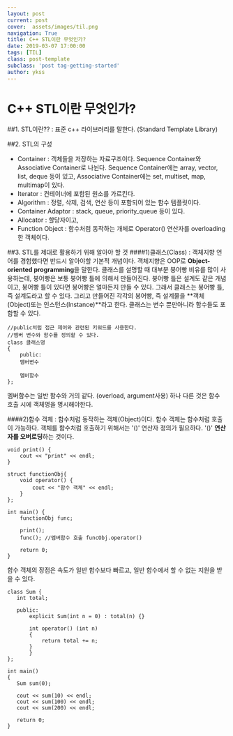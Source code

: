 ```yaml
---
layout: post
current: post
cover:  assets/images/til.png
navigation: True
title: C++ STL이란 무엇인가?
date: 2019-03-07 17:00:00
tags: [TIL]
class: post-template
subclass: 'post tag-getting-started'
author: ykss
---
```


# C++ STL이란 무엇인가?

##1. STL이란??
: 표준 c++ 라이브러리를 말한다. (Standard Template Library)

##2. STL의 구성
- Container
: 객체들을 저장하는 자료구조이다. Sequence Container와 Associative Container로 나뉜다.
Sequence Container에는 array, vector, list, deque 등이 있고, Associative Container에는 set, multiset, map, multimap이 있다.
- Iterator
: 컨테이너에 포함된 원소를 가르킨다.
- Algorithm
: 정렬, 삭제, 검색, 연산 등이 포함되어 있는 함수 템플릿이다.
- Container Adaptor
: stack, queue, priority_queue 등이 있다.
- Allocator
: 할당자이고, 
- Function Object
: 함수처럼 동작하는 개체로 Operator() 연산자를 overloading한 객체이다.

##3. STL를 제대로 활용하기 위해 알아야 할 것
####1)클래스(Class)
: 객체지향 언어를 경험했다면 반드시 알아야할 기본적 개념이다.
객체지향은 OOP로 **Object-oriented programming**을 말한다.
클래스를 설명할 때 대부분 붕어빵 비유를 많이 사용하는데, 붕어빵은 보통 붕어빵 틀에 의해서 만들어진다. 붕어빵 틀은 설계도 같은 개념이고, 붕어빵 틀이 있다면 붕어빵은 얼마든지 만들 수 있다. 그래서 클래스는 붕어빵 틀, 즉 설계도라고 할 수 있다. 그리고 만들어진 각각의 붕어빵, 즉 설계물을 **객체(Object)또는 인스턴스(Instance)**라고 한다. 클래스는 변수 뿐만아니라 함수들도 포함할 수 있다.

```
//public처럼 접근 제어와 관련된 키워드를 사용한다.
//멤버 변수와 함수를 정의할 수 있다.
class 클래스명
{
	public:
	멤버변수
    
    멤버함수
};
```
 멤버함수는 일반 함수와 거의 같다. (overload, argument사용)
 하나 다른 것은 함수 호출 시에 객체명을 명시해야한다.

####2)함수 객체
: 함수처럼 동작하는 객체(Object)이다. 함수 객체는 함수처럼 호출이 가능하다.
객체를 함수처럼 호출하기 위해서는 '()' 연산자 정의가 필요하다. '()' **연산자를 오버로딩**하는 것이다.

```
void print() {
	cout << "print" << endl;
}

struct functionObj{
	void operator() {
    	cout << "함수 객체" << endl;
    }
};

int main() {
	functionObj func;
    
    print();
    func(); //멤버함수 호출 funcObj.operator()
     
    return 0;
}
```
 함수 객체의 장점은 속도가 일반 함수보다 빠르고, 일반 함수에서 할 수 없는 지원을 받을 수 있다.
 ```
 class Sum {
 	int total;
    
    public:
    	explicit Sum(int n = 0) : total(n) {}
        
        int operator() (int n)
        {
        	return total += n; 
        }
        }
 };
 
 int main()
 {
 	Sum sum(0);
    
    cout << sum(10) << endl;
    cout << sum(100) << endl;
    cout << sum(200) << endl;
    
    return 0;
 }
